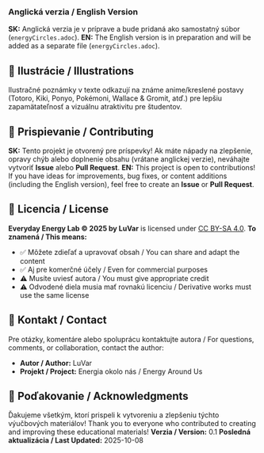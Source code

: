 ### Anglická verzia / English Version
**SK:** Anglická verzia je v príprave a bude pridaná ako samostatný súbor (`energyCircles.adoc`).
**EN:** The English version is in preparation and will be added as a separate file (`energyCircles.adoc`).
## 🎨 Ilustrácie / Illustrations
Ilustračné poznámky v texte odkazují na známe anime/kreslené postavy (Totoro, Kiki, Ponyo, Pokémoni, Wallace & Gromit, atď.) pre lepšiu zapamätateľnosť a vizuálnu atraktivitu pre študentov.
## 🤝 Prispievanie / Contributing
**SK:** Tento projekt je otvorený pre príspevky! Ak máte nápady na zlepšenie, opravy chýb alebo doplnenie obsahu (vrátane anglickej verzie), neváhajte vytvoriť **Issue** alebo **Pull Request**.
**EN:** This project is open to contributions! If you have ideas for improvements, bug fixes, or content additions (including the English version), feel free to create an **Issue** or **Pull Request**.
## 📜 Licencia / License
**Everyday Energy Lab © 2025 by LuVar** is licensed under [CC BY-SA 4.0](https://creativecommons.org/licenses/by-sa/4.0/).
**To znamená / This means:**
- ✅ Môžete zdieľať a upravovať obsah / You can share and adapt the content
- ✅ Aj pre komerčné účely / Even for commercial purposes
- ⚠️ Musíte uviesť autora / You must give appropriate credit
- ⚠️ Odvodené diela musia mať rovnakú licenciu / Derivative works must use the same license

## 📧 Kontakt / Contact
Pre otázky, komentáre alebo spoluprácu kontaktujte autora / For questions, comments, or collaboration, contact the author:
- **Autor / Author:** LuVar
- **Projekt / Project:** Energia okolo nás / Energy Around Us

## 🙏 Poďakovanie / Acknowledgments
Ďakujeme všetkým, ktorí prispeli k vytvoreniu a zlepšeniu týchto výučbových materiálov!
Thank you to everyone who contributed to creating and improving these educational materials!
**Verzia / Version:** 0.1
**Posledná aktualizácia / Last Updated:** 2025-10-08
